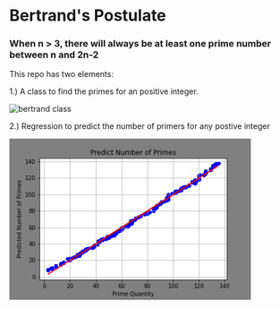 # Bertrand's Postulate
 
### When n > 3, there will always be at least one prime number between n and 2n-2

This repo has two elements:

1.) A class to find the primes for an positive integer.

![bertrand class](https://github.com/DrueStaples08/Bertrand-s-Postulate-/blob/main/Bertrand-s-Postulate-_BP_example.ipynb%20at%20main%20%C2%B7%20DrueStaples08_Bertrand-s-Postulate-%20-%20Google%20Chrome%2012_30_2021%206_20_48%20AM%20(2).png)

2.) Regression to predict the number of primers for any postive integer

![bertrand reggression](https://github.com/DrueStaples08/Bertrand-s-Postulate-/blob/main/bertrand_primes.png)

